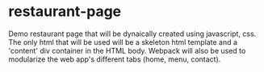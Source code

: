 # restaurant-page

Demo restaurant page that will be dynaically created using javascript, css. The only html that will be used will be a skeleton html template and a 'content' div container in the HTML body. Webpack will also be used to modularize the web app's different tabs (home, menu, contact).